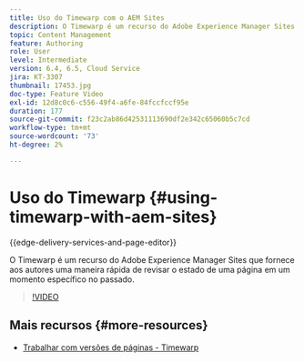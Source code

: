 ```yaml
---
title: Uso do Timewarp com o AEM Sites
description: O Timewarp é um recurso do Adobe Experience Manager Sites que fornece aos autores uma maneira rápida de revisar o estado de uma página em um momento específico no passado.
topic: Content Management
feature: Authoring
role: User
level: Intermediate
version: 6.4, 6.5, Cloud Service
jira: KT-3307
thumbnail: 17453.jpg
doc-type: Feature Video
exl-id: 12d8c0c6-c556-49f4-a6fe-84fccfccf95e
duration: 177
source-git-commit: f23c2ab86d42531113690df2e342c65060b5c7cd
workflow-type: tm+mt
source-wordcount: '73'
ht-degree: 2%

---
```


# Uso do Timewarp {#using-timewarp-with-aem-sites}

{{edge-delivery-services-and-page-editor}}

O Timewarp é um recurso do Adobe Experience Manager Sites que fornece aos autores uma maneira rápida de revisar o estado de uma página em um momento específico no passado.

>[!VIDEO](https://video.tv.adobe.com/v/17453?quality=12&learn=on)

## Mais recursos {#more-resources}

* [Trabalhar com versões de páginas - Timewarp](https://experienceleague.adobe.com/docs/experience-manager-cloud-service/sites/authoring/features/page-versions.html)
